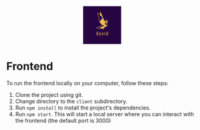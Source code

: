 <div align="center"> 
    <img src="./src/assets/logo.png" alt="" width="100" height="100" />
</div>

# Frontend

To run the frontend locally on your computer, follow these steps:
1. Clone the project using git.
2. Change directory to the `client` subdirectory.
3. Run `npm install` to install the project's dependencies.
4. Run `npm start`. This will start a local server where you can interact with the frontend (the default port is 3000)
